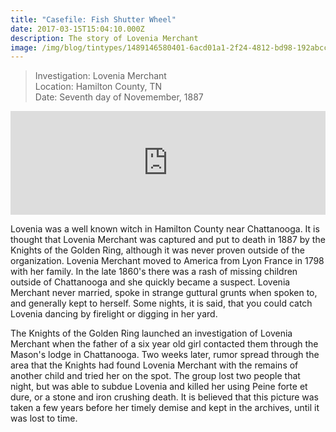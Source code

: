 ```yaml
---
title: "Casefile: Fish Shutter Wheel"
date: 2017-03-15T15:04:10.000Z
description: The story of Lovenia Merchant
image: /img/blog/tintypes/1489146580401-6acd01a1-2f24-4812-bd98-192abcc57c9e.jpg
---
```

<blockquote>
<div>
<div>
Investigation: Lovenia Merchant
</div>
<div>
Location: Hamilton County, TN
</div>
<div>
Date: Seventh day of Novemember, 1887
</div>
</div>
</blockquote>

<p>
<p>
<iframe width="100%" height="166" scrolling="no" frameborder="no" src="https://w.soundcloud.com/player/?url=https%3A//api.soundcloud.com/tracks/313151378&amp;color=ff5500&amp;auto_play=false&amp;hide_related=false&amp;show_comments=true&amp;show_user=true&amp;show_reposts=false"></iframe>
<p>


<Div>
<p>
Lovenia was a well known witch in Hamilton County near Chattanooga. It is thought that Lovenia Merchant was captured and put to death in 1887 by the Knights of the Golden Ring, although it was never proven outside of the organization.
Lovenia Merchant moved to America from Lyon France in 1798 with her family. In the late 1860's there was a rash of missing children outside of Chattanooga and she quickly became a suspect. Lovenia Merchant never married, spoke in strange guttural grunts when spoken to, and generally kept to herself. Some nights, it is said, that you could catch Lovenia dancing by firelight or digging in her yard.
</p>
<p>
The Knights of the Golden Ring launched an investigation of Lovenia Merchant when the father of a six year old girl contacted them through the Mason's lodge in Chattanooga. Two weeks later, rumor spread through the area that the Knights had found Lovenia Merchant with the remains of another child and tried her on the spot. The group lost two people that night, but was able to subdue Lovenia and killed her using Peine forte et dure, or a stone and iron crushing death.
It is believed that this picture was taken a few years before her timely demise and kept in the archives, until it was lost to time.
</p>
</div>